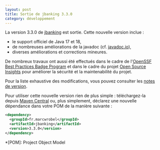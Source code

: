 ```yaml
---
layout: post
title: Sortie de jbanking 3.3.0
category: développement
---
```


La version 3.3.0 de [jbanking](https://github.com/marcwrobel/jbanking) est sortie. Cette nouvelle version inclue :

- le support officiel de Java 17 et 18,
- de nombreuses améliorations de la javadoc (cf. [javadoc.io](https://javadoc.io/doc/fr.marcwrobel/jbanking/)),
- diverses améliorations et corrections mineures.

De nombreux travaux ont aussi été effectués dans le cadre de
l'[OpenSSF Best Practices Badge Program](https://bestpractices.coreinfrastructure.org/en/projects/6217) et
dans le cadre du projet [Open Source Insights](https://deps.dev/maven/fr.marcwrobel%3Ajbanking) pour
améliorer la sécurité et la maintenabilité du projet.

Pour la liste exhaustive des modifications, vous pouvez consulter les
[notes de version](https://github.com/marcwrobel/jbanking/releases/tag/v3.3.0).

Pour utiliser cette nouvelle version rien de plus simple : téléchargez-la
depuis [Maven Central](https://search.maven.org/artifact/fr.marcwrobel/jbanking/3.3.0/jar) ou,
plus simplement, déclarez une nouvelle dépendance dans votre POM de la manière suivante :

```xml
<dependency>
  <groupId>fr.marcwrobel</groupId>
  <artifactId>jbanking</artifactId>
  <version>3.3.0</version>
</dependency>
```

<!-- prettier-ignore-start -->
*[POM]: Project Object Model
<!-- prettier-ignore-end -->
